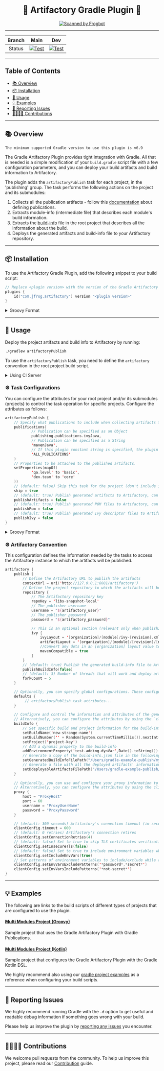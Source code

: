 <div align="center">

# 🐸 Artifactory Gradle Plugin 🐘

[![Scanned by Frogbot](https://raw.github.com/jfrog/frogbot/master/images/frogbot-badge.svg)](https://github.com/jfrog/frogbot#readme)

</div>

---

<div align="center">

| Branch |                                                                                                       Main                                                                                                        |                                                                                                       Dev                                                                                                       |
|:------:|:-----------------------------------------------------------------------------------------------------------------------------------------------------------------------------------------------------------------:|:---------------------------------------------------------------------------------------------------------------------------------------------------------------------------------------------------------------:|
| Status | [![Test](https://github.com/jfrog/artifactory-gradle-plugin/actions/workflows/test.yml/badge.svg?branch=main)](https://github.com/jfrog/artifactory-gradle-plugin/actions/workflows/test.yml?query=branch%3Amain) | [![Test](https://github.com/jfrog/artifactory-gradle-plugin/actions/workflows/test.yml/badge.svg?branch=dev)](https://github.com/jfrog/artifactory-gradle-plugin/actions/workflows/test.yml?query=branch%3Adev) |

</div>

---

## Table of Contents
- [📚 Overview](#-overview)
- [📦 Installation](#-installation)
- [🚀 Usage](#-usage)
- [💡 Examples](#-examples)
- [🐞 Reporting Issues](#-reporting-issues)
- [🫱🏻‍🫲🏼 Contributions](#-contributions)

---
## 📚 Overview
```The minimum supported Gradle version to use this plugin is v6.9```

The Gradle Artifactory Plugin provides tight integration with Gradle. All that is needed is a simple modification of your
```build.gradle```
script file with a few configuration parameters, and you can deploy your build artifacts and build information to Artifactory.

The plugin adds the ```artifactoryPublish``` task for each project, in the 'publishing' group.
The task performs the following actions on the project and its submodules:
1. Collects all the publication artifacts - follow this [documentation](https://docs.gradle.org/current/userguide/publishing_setup.html) about defining publications.
2. Extracts module-info (intermediate file) that describes each module's build information.
3. Extracts the [build-info](https://www.buildinfo.org/) file in the root project that describes all the information about the build.
4. Deploys the generated artifacts and build-info file to your Artifactory repository.

---
## 📦 Installation
To use the Artifactory Gradle Plugin, add the following snippet to your build script:
```kotlin
// Replace <plugin version> with the version of the Gradle Artifactory Plugin.
plugins {
    id("com.jfrog.artifactory") version "<plugin version>"
}
```
<details>
<summary>Groovy Format</summary>

```groovy
plugins {
    id "com.jfrog.artifactory" version "<plugin version>"
}
```
</details>

---
## 🚀 Usage
Deploy the project artifacts and build info to Artifactory by running: 
```bash
./gradlew artifactoryPublish
```
To use the `artifactoryPublish` task, you need to define the `artifactory` convention in the root project build script. 

<details>
<summary>Using CI Server</summary>

The task configurations or the Artifactory convention, when using CI Server on a Gradle project, is done from the CI client UI. You can still add the `artifactory` closure to the build script and have default values configured there, but the values configured in the CI Server will override them.
</details>

### ⚙️ Task Configurations
You can configure the attributes for your root project and/or its submodules (projects) to control the task operation for specific projects. Configure the attributes as follows:
```kotlin
artifactoryPublish {
    // Specify what publications to include when collecting artifacts to publish to Artifactory
    publifications(
            // Publication can be specified as an Object
            publishing.publications.ivyJava,
            // Publication can be specified as a String
            'mavenJava',
            // If this plugin constant string is specified, the plugin will try to apply all the known publications
            'ALL_PUBLICATIONS'
    )
    // Properties to be attached to the published artifacts.
    setProperties(mapOf(
            'qa.level' to 'basic',
            'dev.team' to 'core'
    ))
    // (default: false) Skip this task for the project (don't include its artifacts when publishing) 
    skip = true
    // (default: true) Publish generated artifacts to Artifactory, can be specified as boolean/string
    publishArtifacts = false
    // (default: true) Publish generated POM files to Artifactory, can be specified as boolean/string
    publishPom = false
    // (default: true) Publish generated Ivy descriptor files to Artifactory, can be specified as boolean/string
    publishIvy = false
}
```

<details>
<summary>Groovy Format</summary>

```groovy
artifactoryPublish {
    publifications('ALL_PUBLICATIONS')
  
    properties = ['qa.level': 'basic', 'dev.team' : 'core']
  // Properties can also be defined with a closure in the format: configName artifactSpec, key1:val1, key2:val2
    properties {
      simpleFile '**:**:**:*@*', simpleFile: 'only on settings file'
    }
  
    skip = true
    publishArtifacts = false
    publishPom = false
    publishIvy = false
}
```
</details>

### ⚙️ Artifactory Convention
This configuration defines the information needed by the tasks to access the Artifactory instance to which the artifacts will be published.
```kotlin
artifactory {
    publish {
        // Define the Artifactory URL to publish the artifacts
        contextUrl = uri('http://127.0.0.1:8081/artifactory')
        // Define the project repository to which the artifacts will be published
        repository {
            // The Artifactory repository key
            repoKey = 'libs-snapshot-local'
            // The publisher username
            username = "${artifactory_user}"
            // The publisher password
            password = "${artifactory_password}"

            // This is an optional section (relevant only when publishIvy = true) for configuring Ivy publication.
            ivy { 
                ivyLayout = '[organization]/[module]/ivy-[revision].xml'
                artifactLayout = '[organization]/[module]/[revision]/[module]-[revision](-[classifier]).[ext]'
                //Convert any dots in an [organization] layout value to path separators, similar to Maven's groupId-to-path conversion. True if not specified
                mavenCompatible = true
            }
        }
        // (default: true) Publish the generated build-info file to Artifactory
        publishBuildInfo(false)
        // (default: 3) Number of threads that will work and deploy artifacts to Artifactory
        forkCount = 5
    }

    // Optionally, you can specify global configurations. These configurations will be added for all projects instead of configuring them for each project.
    defaults {
         // artifactoryPublish task attributes...
    }
  
    // Configure and control the information and attributes of the generated build-info file.
    // Alternatively, you can configure the attributes by using the `clientConfig.info` object.
    buildInfo {
        // Set specific build and project information for the build-info
        setBuildName('new-strange-name')
        setBuildNumber('' + Random(System.currentTimeMillis()).nextInt(20000))
        setProject('project-key')
        // Add a dynamic property to the build-info
        addEnvironmentProperty('test.adding.dynVar',Date().toString())
        // Generate a copy of the build-info.json file in the following path
        setGeneratedBuildInfoFilePath("/Users/gradle-example-publish/myBuildInfoCopy.json")
        // Generate a file with all the deployed artifacts' information in the following path
        setDdeployableArtifactsFilePath("/Users/gradle-example-publish/myArtifactsInBuild.json")
    }
  
    // Optionally, you can use and configure your proxy information to use in the task.
    // Alternatively, you can configure the attributes by using the clientConfig.proxy object.
    proxy {
        host = "ProxyHost"
        port = 60
        username = "ProxyUserName"
        password = "ProxyPassword"
    }

    // (default: 300 seconds) Artifactory's connection timeout (in seconds).
    clientConfig.timeout = 600
    // (default: 0 retries) Artifactory's connection retires
    clientConfig.setConnectionRetries(4)
    // (default: false) Set to true to skip TLS certificates verification.
    clientConfig.setInsecureTls(false)
    // (default: false) Set to true to include environment variables while running the tasks
    clientConfig.setIncludeEnvVars(true)
    // Set patterns of environment variables to include/exclude while running the tasks
    clientConfig.setEnvVarsExcludePatterns('*password*,*secret*')
    clientConfig.setEnvVarsIncludePatterns('*not-secret*')
}
```

---
## 💡 Examples
The following are links to the build scripts of different types of projects that are configured to use the plugin.

#### [Multi Modules Project (Groovy)](./src/functionalTest/resources/gradle-example-publish/build.gradle)
Sample project that uses the Gradle Artifactory Plugin with Gradle Publications.
#### [Multi Modules Project (Kotlin)](./src/functionalTest/resources/gradle-kts-example-publish/build.gradle.kts)
Sample project that configures the Gradle Artifactory Plugin with the Gradle Kotlin DSL.

We highly recommend also using our [gradle project examples](https://github.com/JFrog/project-examples/tree/master/gradle-examples?_gl=1*pgsvlz*_ga*MTc3OTI0ODE4NS4xNjYyMjgxMjI1*_ga_SQ1NR9VTFJ*MTY4NTM2OTcwMC4yNi4wLjE2ODUzNjk3MDAuNjAuMC4w) as a reference when configuring your build scripts.

---
## 🐞 Reporting Issues
We highly recommend running Gradle with the ```-d```
option to get useful and readable debug information if something goes wrong with your build.

Please help us improve the plugin by [reporting any issues](https://github.com/jfrog/artifactory-gradle-plugin/issues/new/choose) you encounter.

---
## 🫱🏻‍🫲🏼 Contributions

We welcome pull requests from the community. To help us improve this project, please read
our [Contribution](./CONTRIBUTING.md#-guidelines) guide.

